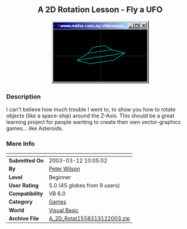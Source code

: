 ﻿<div align="center">

## A 2D Rotation Lesson \- Fly a UFO

<img src="PIC2003312104499374.gif">
</div>

### Description

I can't believe how much trouble I went to, to show you how to rotate objects (like a space-ship) around the Z-Axis. This should be a great learning project for people wanting to create their own vector-graphics games... like Asteroids.
 
### More Info
 


<span>             |<span>
---                |---
**Submitted On**   |2003-03-12 10:05:02
**By**             |[Peter Wilson](https://github.com/Planet-Source-Code/PSCIndex/blob/master/ByAuthor/peter-wilson.md)
**Level**          |Beginner
**User Rating**    |5.0 (45 globes from 9 users)
**Compatibility**  |VB 6\.0
**Category**       |[Games](https://github.com/Planet-Source-Code/PSCIndex/blob/master/ByCategory/games__1-38.md)
**World**          |[Visual Basic](https://github.com/Planet-Source-Code/PSCIndex/blob/master/ByWorld/visual-basic.md)
**Archive File**   |[A\_2D\_Rotat1558313122003\.zip](https://github.com/Planet-Source-Code/peter-wilson-a-2d-rotation-lesson-fly-a-ufo__1-43956/archive/master.zip)








